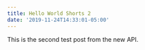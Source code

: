 ```yaml
---
title: Hello World Shorts 2
date: '2019-11-24T14:33:01-05:00'
---
```

This is the second test post from the new API.
